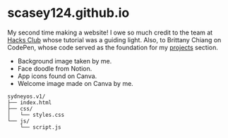 # scasey124.github.io

My second time making a website! I owe so much credit to the team at [Hacks Club](https://jams.hackclub.com/batch/webOS) whose tutorial was a guiding light. Also, to Brittany Chiang on CodePen, whose code served as the foundation for my [projects](https://codepen.io/bchiang7/pen/xaGbyg) section. 


- Background image taken by me.
- Face doodle from Notion. 
- App icons found on Canva. 
- Welcome image made on Canva by me. 

```
sydneyos.v1/
├── index.html
├── css/
│   └── styles.css
└── js/
    └── script.js
```
